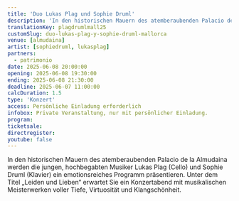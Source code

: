 ```yaml
---
title: 'Duo Lukas Plag und Sophie Druml'
description: 'In den historischen Mauern des atemberaubenden Palacio de la Almudaina werden die jungen, hochbegabten Musiker Lukas Plag (Cello) und Sophie Druml (Klavier) ein emotionsreiches Programm präsentieren.'
translationKey: plagdrumlmall25
customSlug: duo-lukas-plag-y-sophie-druml-mallorca
venue: [almudaina]
artist: [sophiedruml, lukasplag]
partners:
  - patrimonio
date: 2025-06-08 20:00:00
opening: 2025-06-08 19:30:00
ending: 2025-06-08 21:30:00
deadline: 2025-06-07 11:00:00
calcDuration: 1.5
type: 'Konzert'
access: Persönliche Einladung erforderlich
infobox: Private Veranstaltung, nur mit persönlicher Einladung.
program:
ticketsale:
directregister:
youtube: false
---
```


In den historischen Mauern des atemberaubenden Palacio de la Almudaina werden die jungen, hochbegabten Musiker Lukas Plag (Cello) und Sophie Druml (Klavier) ein emotionsreiches Programm präsentieren. Unter dem Titel „Leiden und Lieben“ erwartet Sie ein Konzertabend mit musikalischen Meisterwerken voller Tiefe, Virtuosität und Klangschönheit.

